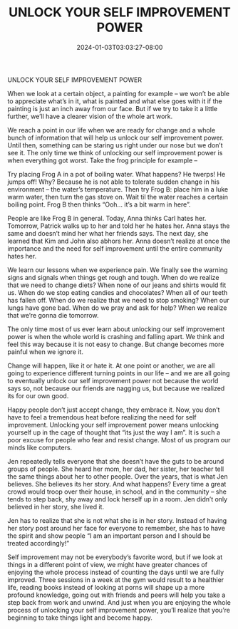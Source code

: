 ﻿---
title: "UNLOCK YOUR SELF IMPROVEMENT POWER"
date: 2024-01-03T03:03:27-08:00
description: "40-ARTICLES Tips for Web Success"
featured_image: "/images/40-ARTICLES.jpg"
tags: ["40 ARTICLES"]
---

UNLOCK YOUR SELF IMPROVEMENT POWER

When we look at a certain object, a painting for example – we won’t be able to appreciate what’s in it, what is painted and what else goes with it  if the painting is just an inch away from our face. But if we try to take it a little further, we’ll have a clearer vision of the whole art work.

We reach a point in our life when we are ready for change and a whole bunch of information that will help us unlock our self improvement power. Until then, something can be staring us right under our nose but we don’t see it.  The only time we think of unlocking our self improvement power is when everything got worst. Take the frog principle for example – 

Try placing Frog A in a pot of boiling water. What happens? He twerps! He jumps off! Why? Because he is not able to tolerate sudden change in his environment – the water’s temperature. Then try Frog B: place him in a luke warm water, then turn the gas stove on. Wait til the water reaches a certain boiling point. Frog B then thinks “Ooh… it’s a bit warm in here”.

People are like Frog B in general. Today, Anna thinks Carl hates her. Tomorrow, Patrick walks up to her and told her he hates her. Anna stays the same and doesn’t mind her what her friends says. The next day, she learned that Kim and John also abhors her. Anna doesn’t realize at once the importance and the need for self improvement until the entire community hates her. 

We learn our lessons when we experience pain. We finally see the warning signs and signals when things get rough and tough. When do we realize that we need to change diets? When none of our jeans and shirts would fit us. When do we stop eating candies and chocolates? When all of our teeth has fallen off. When do we realize that we need to stop smoking? When our lungs have gone bad. When do we pray and ask for help? When we realize that we’re gonna die tomorrow.

The only time most of us ever learn about unlocking our self improvement power is when the whole world is crashing and falling apart. We think and feel this way because it is not easy to change. But change becomes more painful when we ignore it.

Change will happen, like it or hate it. At one point or another, we are all going to experience different turning points in our life – and we are all going to eventually unlock our self improvement power not because the world says so, not because our friends are nagging us, but because we realized its for our own good.


Happy people don’t just accept change, they embrace it. Now, you don’t have to feel a tremendous heat before realizing the need for self improvement.  Unlocking your self improvement power means unlocking yourself up in the cage of thought that “its just the way I am”. It is such a poor excuse for people who fear and resist change. Most of us program our minds like computers. 

Jen repeatedly tells everyone that she doesn’t have the guts to be around groups of people. She heard her mom, her dad, her sister, her teacher tell the same things about her to other people. Over the years, that is what Jen believes. She believes its her story. And what happens? Every time a great crowd would troop over their house, in school, and in the community – she tends to step back, shy away and lock herself up in a room. Jen didn’t only believed in her story, she lived it. 

Jen has to realize that she is not what she is in her story. Instead of having her story post around her face for everyone to remember, she has to have the spirit and show people “I am an important person and I should be treated accordingly!”

Self improvement may not be everybody’s favorite word, but if we look at things in a different point of view, we might have greater chances of enjoying the whole process instead of counting the days until we are fully improved. Three sessions in a week at the gym would result to a healthier life, reading books instead of looking at porns will shape up a more profound knowledge, going out with friends and peers will help you take a step back from work and unwind.  And just when you are enjoying the whole process of unlocking your self improvement power, you’ll realize that you’re beginning to take things light and become happy.



